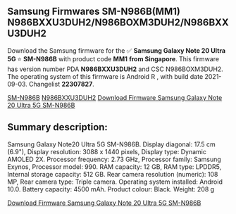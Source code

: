 <h2>Samsung Firmwares SM-N986B(MM1) N986BXXU3DUH2/N986BOXM3DUH2/N986BXXU3DUH2</h2>
Download the Samsung firmware for the ✅ <strong>Samsung Galaxy Note 20 Ultra 5G </strong> ⭐ <strong>SM-N986B</strong> with product code <strong>MM1</strong> <strong> from Singapore</strong>. This firmware has version number PDA <strong>N986BXXU3DUH2</strong> and CSC N986BOXM3DUH2. The operating system of this firmware is Android R , with build date 2021-09-03. Changelist <strong>22307827</strong>.


[SM-N986B](https://samfirm.shop/samsung/model/SM-N986B)
[N986BXXU3DUH2](https://samfirm.shop/samsung/pda/N986BXXU3DUH2)
[Download Firmware Samsung Galaxy Note 20 Ultra 5G SM-N986B](https://samfirm.shop/samsung/firmware/452521)
<h2>Summary description:</h2>
<p>Samsung Galaxy Note20 Ultra 5G SM-N986B. Display diagonal: 17.5 cm (6.9"), Display resolution: 3088 x 1440 pixels, Display type: Dynamic AMOLED 2X. Processor frequency: 2.73 GHz, Processor family: Samsung Exynos, Processor model: 990. RAM capacity: 12 GB, RAM type: LPDDR5, Internal storage capacity: 512 GB. Rear camera resolution (numeric): 108 MP, Rear camera type: Triple camera. Operating system installed: Android 10.0. Battery capacity: 4500 mAh. Product colour: Black. Weight: 208 g</p>


[Download Firmware Samsung Galaxy Note 20 Ultra 5G SM-N986B](https://samfirm.shop/samsung/firmware/452521)
